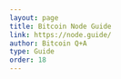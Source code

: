 ```yaml
---
layout: page
title: Bitcoin Node Guide
link: https://node.guide/
author: Bitcoin Q+A
type: Guide
order: 18
---
```


